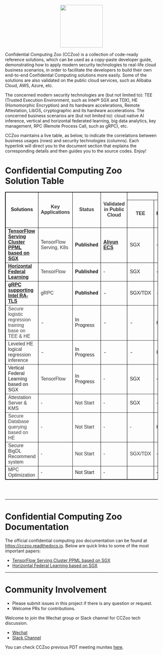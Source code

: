 <div align="center">

<p align="center"> <img src="documents/readthedoc/docs/source/Images/cczoo.jpg" height="140px"><br></p>

</div>

Confidential Computing Zoo (CCZoo) is a collection of code-ready reference solutions, which can be used as a copy-paste developer guide, demonstrating how to apply modern
security technologies to real-life cloud business scenarios, in order to facilitate the developers to build their own end-to-end Confidential Computing solutions more easily.
Some of the solutions are also validated on the public cloud services, such as Alibaba Cloud, AWS, Azure, etc.

The concerned modern security technologies are (but not limited to): TEE (Trusted Execution Environment, such as Intel® SGX and TDX), HE (Homomorphic Encryption) and its
hardware accelerations, Remote Attestation, LibOS, cryptographic and its hardware accelerations. The concerned business scenarios are (but not limited to): cloud native AI
inference, vertical and horizontal federated learning, big data analytics, key management, RPC (Remote Process Call, such as gRPC), etc.

CCZoo maintains a live table, as below, to indicate the correlations between business usages (rows) and security technologies (columns). Each hyperlink will direct you to the
document section that explains the corresponding details and then guides you to the source codes. Enjoy!

# Confidential Computing Zoo Solution Table

<table style="width:100%;" cellpadding="2" cellspacing="0" border="1" bordercolor="#000000">
	<tbody>
		<tr>
			<td rowspan="2" style="text-align:center;">
				<strong><span style="font-family:Arial;">Solutions</span></strong><br />
			</td>
			<td rowspan="2" style="text-align:center;">
				<span style="color:#333333;font-family:Arial;"><strong>Key   Applications</strong></span><br />
			</td>
			<td rowspan="2" style="text-align:center;">
				<span style="color:#333333;font-family:Arial;"><strong>Status</strong></span><br />
			</td>
			<td rowspan="2" style="text-align:center;">
				<span style="color:#333333;font-family:Arial;"><strong>Validated  in Public Cloud</strong></span><br />
			</td>
			<td colspan="7" style="text-align:center;">
				<strong><span style="font-family:Arial;">&nbsp; &nbsp; &nbsp; &nbsp; &nbsp; &nbsp; &nbsp; &nbsp; &nbsp; &nbsp; &nbsp; &nbsp; &nbsp; &nbsp; &nbsp;&nbsp;&nbsp; &nbsp; S</span></strong><span style="color:#24292F;font-family:-apple-system, BlinkMacSystemFont, &quot;font-size:16px;background-color:#FFFFFF;"><strong><span style="font-family:Arial;">ecurity Technologies</span></strong><strong></strong></span><br />
			</td>
		</tr>
		<tr>
			<td style="text-align:center;">
				<span style="color:#333333;font-family:Arial;"><strong>TEE</strong></span><br />
			</td>
			<td style="text-align:center;">
				<strong><span style="font-family:Arial;">HE</span></strong> 
			</td>
			<td style="text-align:center;">
				<strong><span style="font-family:Arial;">LibOS</span></strong> 
			</td>
			<td style="text-align:center;">
				<p>
					<span style="font-family:Arial;"><strong>Remote</strong></span> 
				</p>
				<p>
					<span style="font-family:Arial;"><strong>Attestation</strong></span> 
				</p>
			</td>
			<td style="text-align:center;">
				<p>
					<span style="font-family:Arial;"><strong>Encryption</strong></span> 
				</p>
				<p>
					<span style="font-family:Arial;"><strong>/Decryption</strong></span> 
				</p>
			</td>
			<td style="text-align:center;">
				<strong></strong> 
				<p>
					<span style="color:#333333;font-family:Arial;"><strong>CPU HW&nbsp;</strong></span> 
				</p>
				<p>
					<span style="color:#333333;font-family:Arial;"><strong>Acceleration</strong></span> 
				</p>
			</td>
			<td style="text-align:center;">
				<strong><span style="font-family:Arial;">TLS</span></strong> 
			</td>
		</tr>
		<tr>
			<td>
				<span class="md-plain"><a href="https://cczoo.readthedocs.io/en/latest/Solutions/tensorflow-serving-cluster/index.html" target="_blank"><span style="font-family:Arial;"><strong>TensorFlow Serving Cluster PPML based on SGX</strong></span></a></span><br />
			</td>
			<td>
				<span style="color:#333333;font-family:Arial;">TensorFlow Serving, K8s</span><br />
			</td>
			<td>
				<strong><span style="font-family:Arial;">Published</span></strong> 
			</td>
			<td>
				<span class="md-plain"><a href="https://help.aliyun.com/document_detail/342755.html" target="_blank"><span style="font-family:Arial;"><strong>Aliyun ECS</strong></span></a></span><br />
			</td>
			<td>
				<span style="font-family:Arial;">SGX</span> 
			</td>
			<td>
				<span style="font-family:Arial;">-</span> 
			</td>
			<td>
				<span style="font-family:Arial;">Gramine</span> 
			</td>
			<td>
				<span style="font-family:Arial;">Yes</span> 
			</td>
			<td>
				<span style="font-family:Arial;">Yes</span> 
			</td>
			<td>
				<span style="font-family:Arial;">-</span> 
			</td>
			<td>
				<span style="font-family:Arial;">gRPC</span><br />
			</td>
		</tr>
		<tr>
			<td>
				<span class="md-plain"><a href="https://cczoo.readthedocs.io/en/latest/Solutions/horizontal-federated-learning/hfl.html" target="_blank"><span style="font-family:Arial;"><strong>Horizontal Federal Learning</strong></span></a></span><br />
			</td>
			<td>
				<span style="color:#333333;font-family:Arial;">TensorFlow</span><br />
			</td>
			<td>
				<strong><span style="font-family:Arial;">Published</span></strong><br />
			</td>
			<td>
				<span style="font-family:Arial;">-</span> 
			</td>
			<td>
				<span style="font-family:Arial;">SGX</span><br />
			</td>
			<td>
				<span style="font-family:Arial;">-</span> 
			</td>
			<td>
				<span style="font-family:Arial;">Gramine</span><br />
			</td>
			<td>
				<span style="color:#333333;font-family:Arial;">2-way RA-TLS</span><br />
			</td>
			<td>
				<span style="font-family:Arial;">Yes</span> 
			</td>
			<td>
				<span style="font-family:Arial;">-</span> 
			</td>
			<td>
				<span style="font-family:Arial;">gRPC</span><br />
			</td>
		</tr>
		<tr>
			<td>
				<span class="md-plain"><a href="https://cczoo.readthedocs.io/en/latest/Solutions/grpc-ra-tls/index.html" target="_blank"><span style="font-family:Arial;"><strong>gRPC supporting Intel RA-TLS</strong></span></a></span><br />
			</td>
			<td>
				<span style="color:#333333;font-family:Arial;">gRPC</span><br />
			</td>
			<td>
				<strong><span style="font-family:Arial;">Published</span></strong><br />
			</td>
			<td>
				-
			</td>
			<td>
				<span style="font-family:Arial;">SGX/TDX</span> 
			</td>
			<td>
				-
			</td>
			<td>
				Gramine
			</td>
			<td>
				<span style="color:#333333;font-family:Arial;">2-way RA-TLS</span><br />
			</td>
			<td>
				-
			</td>
			<td>
				-
			</td>
			<td>
				<span style="font-family:Arial;">gRPC</span><br />
			</td>
		</tr>
		<tr>
			<td>
				<span style="color:#444444;font-family:Arial;">Secure logistic regression training base on TEE &amp;&nbsp;</span><span style="color:#444444;font-family:Arial;">HE</span><br />
			</td>
			<td>
				-
			</td>
			<td>
				<span style="font-family:Arial;">In Progress</span><br />
			</td>
			<td>
				-
			</td>
			<td>
				-
			</td>
			<td>
				HE
			</td>
			<td>
				-
			</td>
			<td>
				-
			</td>
			<td>
				Yes
			</td>
			<td>
				-
			</td>
			<td>
				gRPC
			</td>
		</tr>
		<tr>
			<td>
				<span style="color:#333333;font-family:Arial;">Leveled HE logical regression inference</span><br />
			</td>
			<td>
				-
			</td>
			<td>
				<span style="font-family:Arial;">In Progress</span><br />
			</td>
			<td>
				-
			</td>
			<td>
				-
			</td>
			<td>
				HE
			</td>
			<td>
				-
			</td>
			<td>
				-
			</td>
			<td>
				Yes
			</td>
			<td>
				-
			</td>
			<td>
				-
			</td>
		</tr>
		<tr>
			<td>
				<span style="font-family:Arial;">Vertical Federal Learning based on SGX</span><br />
			</td>
			<td>
				<span style="color:#333333;font-family:Arial;">TensorFlow</span> 
			</td>
			<td>
				<span style="font-family:Arial;">In Progress</span> 
			</td>
			<td>
				<span style="font-family:Arial;">-</span> 
			</td>
			<td>
				<span style="font-family:Arial;">SGX</span> 
			</td>
			<td>
				<span style="font-family:Arial;">-</span> 
			</td>
			<td>
				<span style="font-family:Arial;">Gramine</span><br />
			</td>
			<td>
				<span style="color:#333333;font-family:Arial;">2-way RA-TLS</span><br />
			</td>
			<td>
				<span style="font-family:Arial;">Yes</span><br />
			</td>
			<td>
				<span style="font-family:Arial;">-</span> 
			</td>
			<td>
				<span style="font-family:Arial;">gRPC</span><br />
			</td>
		</tr>
		<tr>
			<td>
				<span style="color:#333333;font-family:Arial;">Attestation Server &amp; KMS</span><br />
			</td>
			<td>
				<span style="font-family:Arial;">-</span> 
			</td>
			<td>
				<span style="font-family:Arial;"><span style="color:#333333;font-family:Arial;">Not Start</span></span><br />
			</td>
			<td>
				<span style="font-family:Arial;">-</span> 
			</td>
			<td>
				<span style="font-family:Arial;"><span style="font-family:Arial;">SGX</span></span> 
			</td>
			<td>
				<span style="color:#333333;font-family:Arial;">-</span><br />
			</td>
			<td>
				<span>-</span>
			</td>
			<td>
				<span>Yes</span>
			</td>
			<td>
				<span style="font-family:Arial;">Yes</span> 
			</td>
			<td>
				<span style="font-family:Arial;">-</span> 
			</td>
			<td>
				<span style="font-family:Arial;">gRPC</span>
			</td>
		</tr>
		<tr>
			<td>
				<span style="color:#444444;font-family:Arial;">Secure Database querying based on HE</span><br />
			</td>
			<td>
				<span style="font-family:Arial;">-</span> 
			</td>
			<td>
				<span style="color:#333333;font-family:Arial;">Not Start</span><br />
			</td>
			<td>
				<span style="font-family:Arial;">-</span> 
			</td>
			<td>
				<span style="font-family:Arial;">-</span> 
			</td>
			<td>
				<span style="font-family:Arial;">HE</span> 
			</td>
			<td>
				<span style="font-family:Arial;">-</span> 
			</td>
			<td>
				<span style="font-family:Arial;">-</span> 
			</td>
			<td>
				<span style="font-family:Arial;">Yes</span> 
			</td>
			<td>
				<span style="font-family:Arial;">-</span> 
			</td>
			<td>
				<span style="font-family:Arial;">-</span> 
			</td>
		</tr>
		<tr>
			<td>
				<span style="color:#333333;font-family:Arial;">Secure BigDL Recommend system</span><br />
			</td>
			<td>
				<span style="font-family:Arial;">-</span> 
			</td>
			<td>
				<span style="color:#333333;font-family:Arial;">Not Start</span><br />
			</td>
			<td>
				<span style="font-family:Arial;">-</span> 
			</td>
			<td>
				<span style="font-family:Arial;"><span style="color:#333333;font-family:Arial;">SGX/TDX</span></span> 
			</td>
			<td>
				<span style="font-family:Arial;">-</span> 
			</td>
			<td>
				<span style="font-family:Arial;">-</span> 
			</td>
			<td>
				<span>Yes</span>
			</td>
			<td>
				<span>Yes</span>
			</td>
			<td>
				<span style="font-family:Arial;">-</span> 
			</td>
			<td>
				<span>-</span>
			</td>
		</tr>
		<tr>
			<td>
				<span style="color:#333333;font-family:Arial;">MPC Optimization</span><br />
			</td>
			<td>
				<span style="font-family:Arial;">-</span> 
			</td>
			<td>
				<span style="font-family:Arial;">Not Start</span><br />
			</td>
			<td>
				<span style="font-family:Arial;">-</span> 
			</td>
			<td>
				<br />
			</td>
			<td>
				<span style="font-family:Arial;">-</span> 
			</td>
			<td>
				<span style="font-family:Arial;">-</span> 
			</td>
			<td>
				-
			</td>
			<td>
				<span style="font-family:Arial;">-</span> 
			</td>
			<td>
				<span style="font-family:Arial;">-</span> 
			</td>
			<td>
				-
			</td>
		</tr>
	</tbody>
</table>
<br />
<br />

---

# Confidential Computing Zoo Documentation

The official confidential computing zoo documentation can be found at https://cczoo.readthedocs.io.
Below are quick links to some of the most important papers:

- [TensorFlow Serving Cluster PPML based on SGX](https://cczoo.readthedocs.io/en/latest/Solutions/tensorflow-serving-cluster/index.html)
- [Horizontal Federal Learning based on SGX](https://cczoo.readthedocs.io/en/latest/Solutions/horizontal-federated-learning/hfl.html) 
---



# Community Involvement

- Please submit issues in this project if there is any question or request.
- Welcome PRs for contributions.

Welcome to join the Wechat group or Slack channel for CCZoo tech discussion.
- [Wechat](https://github.com/intel/confidential-computing-zoo/issues/18)
- [Slack Channel](https://join.slack.com/t/cc-zoo/shared_invite/zt-13c1of71t-1U8C61vbLZWxu0JuwbGi5w)


You can check CCZoo previous PDT meeting munites [here](https://github.com/intel/confidential-computing-zoo/wiki/CCZoo-PDT-Meeting).
